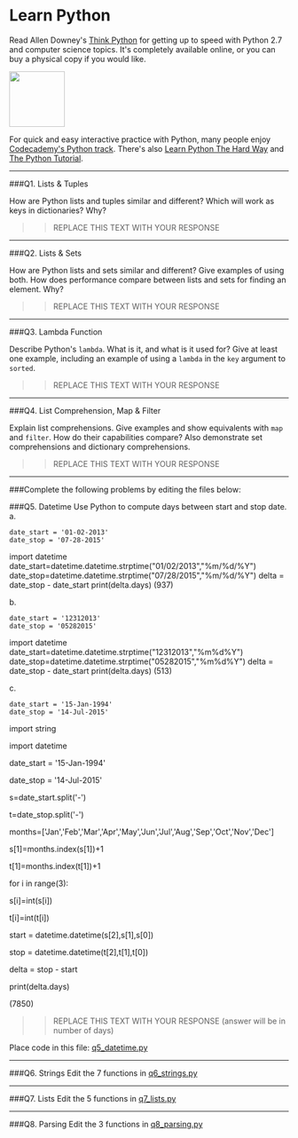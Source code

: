# Learn Python

Read Allen Downey's [Think Python](http://www.greenteapress.com/thinkpython/) for getting up to speed with Python 2.7 and computer science topics. It's completely available online, or you can buy a physical copy if you would like.

<a href="http://www.greenteapress.com/thinkpython/"><img src="img/think_python.png" style="width: 100px;" target="_blank"></a>

For quick and easy interactive practice with Python, many people enjoy [Codecademy's Python track](http://www.codecademy.com/en/tracks/python). There's also [Learn Python The Hard Way](http://learnpythonthehardway.org/book/) and [The Python Tutorial](https://docs.python.org/2/tutorial/).

---

###Q1. Lists &amp; Tuples

How are Python lists and tuples similar and different? Which will work as keys in dictionaries? Why?

>> REPLACE THIS TEXT WITH YOUR RESPONSE

---

###Q2. Lists &amp; Sets

How are Python lists and sets similar and different? Give examples of using both. How does performance compare between lists and sets for finding an element. Why?

>> REPLACE THIS TEXT WITH YOUR RESPONSE

---

###Q3. Lambda Function

Describe Python's `lambda`. What is it, and what is it used for? Give at least one example, including an example of using a `lambda` in the `key` argument to `sorted`.

>> REPLACE THIS TEXT WITH YOUR RESPONSE

---

###Q4. List Comprehension, Map &amp; Filter

Explain list comprehensions. Give examples and show equivalents with `map` and `filter`. How do their capabilities compare? Also demonstrate set comprehensions and dictionary comprehensions.

>> REPLACE THIS TEXT WITH YOUR RESPONSE

---

###Complete the following problems by editing the files below:

###Q5. Datetime
Use Python to compute days between start and stop date.   
a.  

```
date_start = '01-02-2013'    
date_stop = '07-28-2015'
```

import datetime
date_start=datetime.datetime.strptime("01/02/2013","%m/%d/%Y")
date_stop=datetime.datetime.strptime("07/28/2015","%m/%d/%Y")
delta = date_stop - date_start
print(delta.days)
(937)

b.  
```
date_start = '12312013'  
date_stop = '05282015'  
```
import datetime
date_start=datetime.datetime.strptime("12312013","%m%d%Y")
date_stop=datetime.datetime.strptime("05282015","%m%d%Y")
delta = date_stop - date_start
print(delta.days)
(513)


c.  
```
date_start = '15-Jan-1994'      
date_stop = '14-Jul-2015'  
```
import string

import datetime

date_start = '15-Jan-1994'

date_stop = '14-Jul-2015'

s=date_start.split('-')

t=date_stop.split('-')

months=['Jan','Feb','Mar','Apr','May','Jun','Jul','Aug','Sep','Oct','Nov','Dec']

s[1]=months.index(s[1])+1

t[1]=months.index(t[1])+1

for i in range(3):

  s[i]=int(s[i])

  t[i]=int(t[i])
  
start = datetime.datetime(s[2],s[1],s[0])

stop = datetime.datetime(t[2],t[1],t[0])

delta = stop - start

print(delta.days)

(7850)

>> REPLACE THIS TEXT WITH YOUR RESPONSE  (answer will be in number of days)

Place code in this file: [q5_datetime.py](python/q5_datetime.py)

---

###Q6. Strings
Edit the 7 functions in [q6_strings.py](python/q6_strings.py)

---

###Q7. Lists
Edit the 5 functions in [q7_lists.py](python/q7_lists.py)

---

###Q8. Parsing
Edit the 3 functions in [q8_parsing.py](python/q8_parsing.py)





